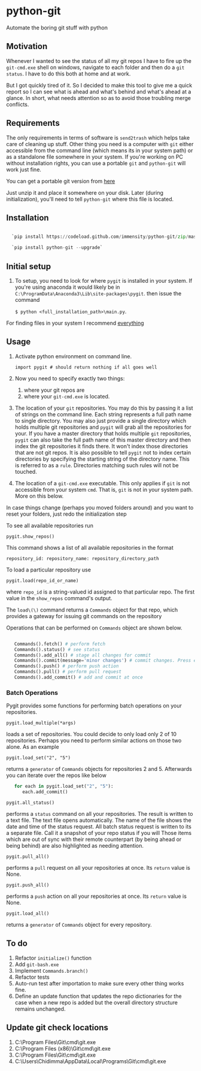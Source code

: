# python-git

Automate the boring git stuff with python

## Motivation

Whenever I wanted to see the status of all my git repos I have to fire up the
`git-cmd.exe` shell on windows, navigate to each folder and then do a `git status`.
I have to do this both at home and at work.

But I got quickly tired of it. So I decided to make this tool to give me a quick
report so I can see what is ahead and what's behind and what's ahead at a glance.
In short, what needs attention so as to avoid those troubling merge conflicts.

## Requirements

The only requirements in terms of software is `send2trash` which helps take care of cleaning up stuff.
Other thing you need is a computer with `git` either accessible from the command line (which means its in your system path) or as a standalone file somewhere in your system.
If you're working on PC without installation rights, you can use a portable `git` and `python-git` will work just fine.

You can get a portable git version from [here](https://git-scm.com/download/win)

Just unzip it and place it somewhere on your disk. Later (during initialization), you'll need to tell `python-git` where this file is located.

## Installation

```python

  `pip install https://codeload.github.com/immensity/python-git/zip/master`

  `pip install python-git --upgrade`
```

## Initial setup

1. To setup, you need to look for where `pygit` is installed in your system. If you're using anaconda it would likely be in `C:\ProgramData\Anaconda3\Lib\site-packages\pygit`. then issue the command

   `$ python <full_installation_path>\main.py`.

 For finding files in your system I recommend [everything](https://www.voidtools.com/)

## Usage

1. Activate python environment on command line.

   `import pygit # should return nothing if all goes well`

1. Now you need to specify exactly two things:

      1. where your git repos are
      1. where your `git-cmd.exe` is located.

1. The location of your `git` repositories. You may do this by passing it a list of strings on the command line. Each string represents a full path name to single directory. You may also just provide a single directory which holds multiple git repositories and `pygit` will grab all the repositories for your. If you have a master directory that holds multiple `git` repositories, `pygit` can also take the full path name of this master directory and then index the git repositories it finds there. It won't index those directories that are not git repos. It is also possible to tell `pygit` not to index certain directories by specifying the starting string of the directory name. This is referred to as a `rule`. Directories matching such rules will not be touched.
1. The location of a `git-cmd.exe` executable. This only applies if `git` is not accessible from your system `cmd`. That is, `git` is not in your system path. More on this below.

In case things change (perhaps you moved folders around) and you want to reset your folders,
just redo the initialization step

To see all available repositories run

   `pygit.show_repos()`

This command shows a list of all available repositories in the format

   `repository_id: repository_name: repository_directory_path`

To load a particular repository use

   `pygit.load(repo_id_or_name)`

where `repo_id` is a string-valued id assigned to that particular repo. The first value in the `show_repos` command's output.

The `load\(\)` command returns a `Commands` object for that repo, which provides a gateway for issuing git commands on the repository

Operations that can be performed on `Commands` object are shown below.

```python

   Commands().fetch() # perform fetch
   Commands().status() # see status
   Commands().add_all() # stage all changes for commit
   Commands().commit(message='minor changes') # commit changes. Press enter to accept default message
   Commands().push() # perform push action
   Commands().pull() # perform pull request
   Commands().add_commit() # add and commit at once
```

### Batch Operations

Pygit provides some functions for performing batch operations on your repositories.

   `pygit.load_multiple(*args)`

loads a set of repositories. You could decide to only load only 2 of 10 repositories. Perhaps you need to perform similar actions
on those two alone. As an example

   `pygit.load_set("2", "5")`

returns a  `generator`  of  `Commands`  objects for repositories 2 and 5. Afterwards you can iterate over the repos like below

```python
   for each in pygit.load_set("2", "5"):
      each.add_commit()
```

   `pygit.all_status()`

performs a `status` command on all your repositories. The result is written to a text file. The text file opens automatically.
The name of the file shows the date and time of the status request. All batch status request is written to its a separate file.
Call it a snapshot of your repo status if you will
Those items which are out of sync with their remote counterpart (by being ahead or being behind) are also highlighted as needing attention.

   `pygit.pull_all()`

performs a `pull` request on all your repositories at once. Its  `return`  value is  None.

   `pygit.push_all()`

performs a `push` action on all your repositories at once. Its  `return` value is  None.

   `pygit.load_all()`

returns a  `generator`  of  `Commands`  object for every repository.

## To do

1. Refactor `initialize()` function
1. Add `git-bash.exe`
1. Implement `Commands.branch()`
1. Refactor tests
1. Auto-run test after importation to make sure every other thing works fine.
1. Define an update function that updates the repo dictionaries for the case when a new repo is added but the overall directory structure remains unchanged.

## Update git check locations

1. C:\Program Files\Git\cmd\git.exe
1. C:\Program Files (x86)\Git\cmd\git.exe
1. C:\Program Files\Git\cmd\git.exe
1. C:\Users\Chidimma\AppData\Local\Programs\Git\cmd\git.exe
